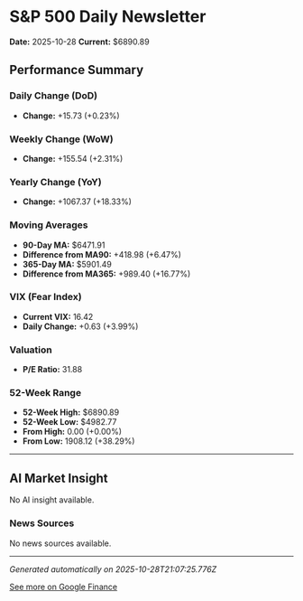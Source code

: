 # S&P 500 Daily Newsletter

**Date:** 2025-10-28
**Current:** $6890.89

## Performance Summary

### Daily Change (DoD)
- **Change:** +15.73 (+0.23%)

### Weekly Change (WoW)
- **Change:** +155.54 (+2.31%)

### Yearly Change (YoY)
- **Change:** +1067.37 (+18.33%)

### Moving Averages
- **90-Day MA:** $6471.91
- **Difference from MA90:** +418.98 (+6.47%)
- **365-Day MA:** $5901.49
- **Difference from MA365:** +989.40 (+16.77%)

### VIX (Fear Index)
- **Current VIX:** 16.42
- **Daily Change:** +0.63 (+3.99%)

### Valuation
- **P/E Ratio:** 31.88

### 52-Week Range
- **52-Week High:** $6890.89
- **52-Week Low:** $4982.77
- **From High:** 0.00 (+0.00%)
- **From Low:** 1908.12 (+38.29%)

---

## AI Market Insight

No AI insight available.

### News Sources
No news sources available.

---

*Generated automatically on 2025-10-28T21:07:25.776Z*

[See more on Google Finance](https://www.google.com/finance/quote/.INX:INDEXSP)
